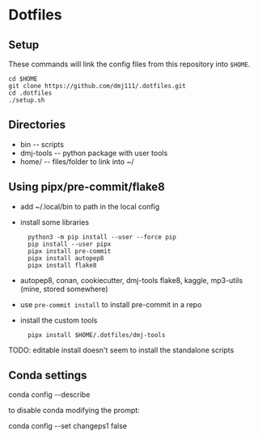 # Dotfiles


## Setup

These commands will link the config files from this repository into
`$HOME`.

    cd $HOME
    git clone https://github.com/dmj111/.dotfiles.git
    cd .dotfiles
    ./setup.sh


## Directories

- bin -- scripts
- dmj-tools -- python package with user tools
- home/ -- files/folder to link into ~/


## Using pipx/pre-commit/flake8

- add ~/.local/bin to path in the local config
- install some libraries

        python3 -m pip install --user --force pip
        pip install --user pipx
        pipx install pre-commit
        pipx install autopep8
        pipx install flake8

- autopep8, conan, cookiecutter, dmj-tools
  flake8, kaggle, mp3-utils (mine, stored somewhere)

- use `pre-commit install` to install pre-commit in a repo


- install the custom tools

        pipx install $HOME/.dotfiles/dmj-tools


TODO: editable install doesn't seem to install the standalone scripts

## Conda settings

conda config --describe

to disable conda modifying the prompt:

conda config --set changeps1 false
